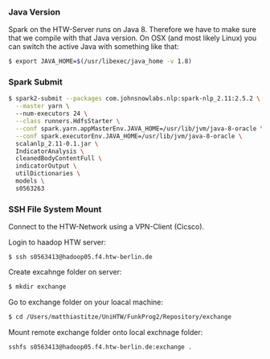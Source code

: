 ### Java Version

Spark on the HTW-Server runs on Java 8. Therefore we have to make sure that we compile with that Java version. On OSX (and most likely Linux) you can switch the active Java with something like that: 

```bash
$ export JAVA_HOME=$(/usr/libexec/java_home -v 1.8)
```

### Spark Submit

```bash
$ spark2-submit --packages com.johnsnowlabs.nlp:spark-nlp_2.11:2.5.2 \
  --master yarn \ 
  --num-executors 24 \
  --class runners.HdfsStarter \
  --conf spark.yarn.appMasterEnv.JAVA_HOME=/usr/lib/jvm/java-8-oracle \
  --conf spark.executorEnv.JAVA_HOME=/usr/lib/jvm/java-8-oracle \
  scalanlp_2.11-0.1.jar \
  IndicatorAnalysis \
  cleanedBodyContentFull \
  indicatorOutput \
  utilDictionaries \
  models \
  s0563263
```

### SSH File System Mount

Connect to the HTW-Network using a VPN-Client (Cicsco).

Login to haadop HTW server:

```
$ ssh s0563413@hadoop05.f4.htw-berlin.de
```

Create excahnge folder on server:

```bash
$ mkdir exchange
```

Go to exchange folder on your loacal machine:

```bash
$ cd /Users/matthiastitze/UniHTW/FunkProg2/Repository/exchange
```

Mount remote exchange folder onto local exchnage folder:

```bash
sshfs s0563413@hadoop05.f4.htw-berlin.de:exchange .
```
